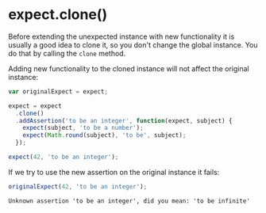 # expect.clone()

Before extending the unexpected instance with new functionality it is
usually a good idea to clone it, so you don't change the global
instance. You do that by calling the `clone` method.

Adding new functionality to the cloned instance will not affect the
original instance:

```js
var originalExpect = expect;

expect = expect
  .clone()
  .addAssertion('to be an integer', function(expect, subject) {
    expect(subject, 'to be a number');
    expect(Math.round(subject), 'to be', subject);
  });

expect(42, 'to be an integer');
```

If we try to use the new assertion on the original instance it fails:

```js
originalExpect(42, 'to be an integer');
```

```output
Unknown assertion 'to be an integer', did you mean: 'to be infinite'
```
